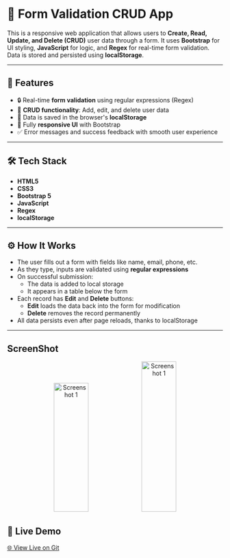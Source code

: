 # 📝 Form Validation CRUD App

This is a responsive web application that allows users to **Create, Read, Update, and Delete (CRUD)** user data through a form. It uses **Bootstrap** for UI styling, **JavaScript** for logic, and **Regex** for real-time form validation. Data is stored and persisted using **localStorage**.

---

## 🚀 Features

- 🔒 Real-time **form validation** using regular expressions (Regex)
- 🧾 **CRUD functionality**: Add, edit, and delete user data
- 💾 Data is saved in the browser's **localStorage**
- 📱 Fully **responsive UI** with Bootstrap
- ✅ Error messages and success feedback with smooth user experience

---

## 🛠️ Tech Stack

- **HTML5**
- **CSS3**
- **Bootstrap 5**
- **JavaScript**
- **Regex**
- **localStorage**

---

## ⚙️ How It Works

- The user fills out a form with fields like name, email, phone, etc.
- As they type, inputs are validated using **regular expressions**
- On successful submission:
  - The data is added to local storage
  - It appears in a table below the form
- Each record has **Edit** and **Delete** buttons:
  - **Edit** loads the data back into the form for modification
  - **Delete** removes the record permanently
- All data persists even after page reloads, thanks to localStorage

---

## ScreenShot
<p align="center">
  <img src="https://github.com/user-attachments/assets/71ffc6ed-0068-4521-bbb1-38fbae4345e5" height="300" width="40%" alt="Screenshot 1" />
  <img src="https://github.com/user-attachments/assets/12144739-65e2-4467-8ca0-77b42643b4b7" height="350" width="40%" alt="Screenshot 1"/>
</p>



## 🔗 Live Demo

[🌐 View Live on Git](https://snazzy-cassata-c187d9.netlify.app/) 
